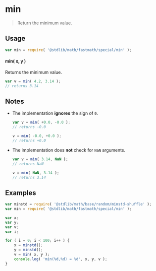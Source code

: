 # min

> Return the minimum value.


<!-- Section to include introductory text. Make sure to keep an empty line after the intro `section` element and another before the `/section` close. -->

<section class="intro">

</section>

<!-- /.intro -->

<!-- Package usage documentation. -->

<section class="usage">

## Usage

``` javascript
var min = require( '@stdlib/math/fastmath/special/min' );
```

#### min( x, y )

Returns the minimum value.

``` javascript
var v = min( 4.2, 3.14 );
// returns 3.14
```

</section>

<!-- /.usage -->

<!-- Package usage notes. Make sure to keep an empty line after the `section` element and another before the `/section` close. -->

<section class="notes">

## Notes

* The implementation __ignores__ the sign of `0`.

  ``` javascript
  var v = min( +0.0, -0.0 );
  // returns -0.0

  v = min( -0.0, +0.0 );
  // returns +0.0
  ```

* The implementation does __not__ check for `NaN` arguments.

  ``` javascript
  var v = min( 3.14, NaN );
  // returns NaN

  v = min( NaN, 3.14 );
  // returns 3.14
  ```

</section>

<!-- /.notes -->

<!-- Package usage examples. -->

<section class="examples">

## Examples

``` javascript
var minstd = require( '@stdlib/math/base/random/minstd-shuffle' );
var min = require( '@stdlib/math/fastmath/special/min' );

var x;
var y;
var v;
var i;

for ( i = 0; i < 100; i++ ) {
    x = minstd();
    y = minstd();
    v = min( x, y );
    console.log( 'min(%d,%d) = %d', x, y, v );
}
```

</section>

<!-- /.examples -->

<!-- Section to include cited references. If references are included, add a horizontal rule *before* the section. Make sure to keep an empty line after the `section` element and another before the `/section` close. -->

<section class="references">

</section>

<!-- /.references -->

<!-- Section for all links. Make sure to keep an empty line after the `section` element and another before the `/section` close. -->

<section class="links">

</section>

<!-- /.links -->
